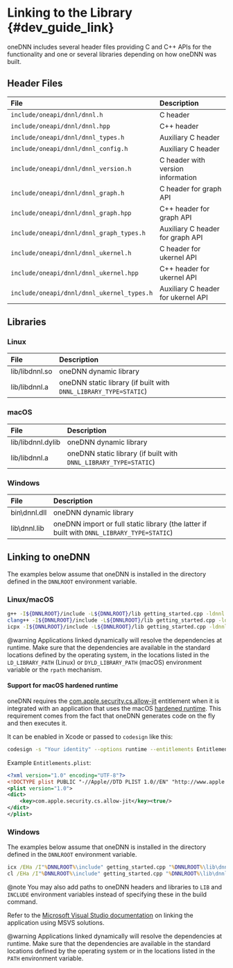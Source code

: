 Linking to the Library {#dev_guide_link}
===========================================

oneDNN includes several header files providing C and C++ APIs
for the functionality and one or several libraries depending
on how oneDNN was built.

## Header Files

| File                                         | Description                        |
|:---------------------------------------------|:-----------------------------------|
| ``include/oneapi/dnnl/dnnl.h``               | C header                           |
| ``include/oneapi/dnnl/dnnl.hpp``             | C++ header                         |
| ``include/oneapi/dnnl/dnnl_types.h``         | Auxiliary C header                 |
| ``include/oneapi/dnnl/dnnl_config.h``        | Auxiliary C header                 |
| ``include/oneapi/dnnl/dnnl_version.h``       | C header with version information  |
| ``include/oneapi/dnnl/dnnl_graph.h``         | C header for graph API             |
| ``include/oneapi/dnnl/dnnl_graph.hpp``       | C++ header for graph API           |
| ``include/oneapi/dnnl/dnnl_graph_types.h``   | Auxiliary C header for graph API   |
| ``include/oneapi/dnnl/dnnl_ukernel.h``       | C header for ukernel API           |
| ``include/oneapi/dnnl/dnnl_ukernel.hpp``     | C++ header for ukernel API         |
| ``include/oneapi/dnnl/dnnl_ukernel_types.h`` | Auxiliary C header for ukernel API |

## Libraries

### Linux

| File           | Description                                                      |
|:---------------|:-----------------------------------------------------------------|
| lib/libdnnl.so | oneDNN dynamic library                                           |
| lib/libdnnl.a  | oneDNN static library (if built with `DNNL_LIBRARY_TYPE=STATIC`) |

### macOS

| File              | Description                                                      |
|:------------------|:-----------------------------------------------------------------|
| lib/libdnnl.dylib | oneDNN dynamic library                                           |
| lib/libdnnl.a     | oneDNN static library (if built with `DNNL_LIBRARY_TYPE=STATIC`) |

### Windows

| File         | Description                                                                                |
|:-------------|:-------------------------------------------------------------------------------------------|
| bin\dnnl.dll | oneDNN dynamic library                                                                     |
| lib\dnnl.lib | oneDNN import or full static library (the latter if built with `DNNL_LIBRARY_TYPE=STATIC`) |

## Linking to oneDNN

The examples below assume that oneDNN is installed in the directory
defined in the `DNNLROOT` environment variable.

### Linux/macOS

~~~sh
g++ -I${DNNLROOT}/include -L${DNNLROOT}/lib getting_started.cpp -ldnnl
clang++ -I${DNNLROOT}/include -L${DNNLROOT}/lib getting_started.cpp -ldnnl
icpx -I${DNNLROOT}/include -L${DNNLROOT}/lib getting_started.cpp -ldnnl
~~~

@warning
Applications linked dynamically will resolve the dependencies at runtime. Make
sure that the dependencies are available in the standard locations defined by
the operating system, in the locations listed in the `LD_LIBRARY_PATH` (Linux)
or `DYLD_LIBRARY_PATH` (macOS) environment variable or the `rpath` mechanism.

#### Support for macOS hardened runtime

oneDNN requires the
[com.apple.security.cs.allow-jit](https://developer.apple.com/documentation/bundleresources/entitlements/com_apple_security_cs_allow-jit)
entitlement when it is integrated with an application that uses the macOS
[hardened runtime](https://developer.apple.com/documentation/security/hardened_runtime_entitlements).
This requirement comes from the fact that oneDNN generates code on
the fly and then executes it.

It can be enabled in Xcode or passed to `codesign` like this:
~~~sh
codesign -s "Your identity" --options runtime --entitlements Entitlements.plist [other options...] /path/to/libdnnl.dylib
~~~

Example `Entitlements.plist`:
~~~xml
<?xml version="1.0" encoding="UTF-8"?>
<!DOCTYPE plist PUBLIC "-//Apple//DTD PLIST 1.0//EN" "http://www.apple.com/DTDs/PropertyList-1.0.dtd">
<plist version="1.0">
<dict>
    <key>com.apple.security.cs.allow-jit</key><true/>
</dict>
</plist>
~~~

### Windows

The examples below assume that oneDNN is installed in the directory
defined in the `DNNLROOT` environment variable.

~~~bat
icx /EHa /I"%DNNLROOT%\include" getting_started.cpp "%DNNLROOT%\lib\dnnl.lib"
cl /EHa /I"%DNNLROOT%\include" getting_started.cpp "%DNNLROOT%\lib\dnnl.lib"
~~~

@note
You may also add paths to oneDNN headers and libraries to `LIB` and `INCLUDE`
environment variables instead of specifying these in the build command.

Refer to the
[Microsoft Visual Studio documentation](https://docs.microsoft.com/en-us/cpp/build/walkthrough-creating-and-using-a-dynamic-link-library-cpp?view=vs-2017)
on linking the application using MSVS solutions.

@warning
Applications linked dynamically will resolve the dependencies at runtime.
Make sure that the dependencies are available in the standard locations
defined by the operating system or in the locations listed in the `PATH`
environment variable.

